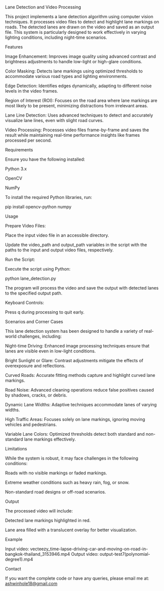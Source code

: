 Lane Detection and Video Processing

This project implements a lane detection algorithm using computer vision techniques. It processes video files to detect and highlight lane markings on roads. The detected lanes are drawn on the video and saved as an output file. This system is particularly designed to work effectively in varying lighting conditions, including night-time scenarios.

Features

Image Enhancement: Improves image quality using advanced contrast and brightness adjustments to handle low-light or high-glare conditions.

Color Masking: Detects lane markings using optimized thresholds to accommodate various road types and lighting environments.

Edge Detection: Identifies edges dynamically, adapting to different noise levels in the video frames.

Region of Interest (ROI): Focuses on the road area where lane markings are most likely to be present, minimizing distractions from irrelevant areas.

Lane Line Detection: Uses advanced techniques to detect and accurately visualize lane lines, even with slight road curves.

Video Processing: Processes video files frame-by-frame and saves the result while maintaining real-time performance insights like frames processed per second.

Requirements

Ensure you have the following installed:

Python 3.x

OpenCV

NumPy

To install the required Python libraries, run:

pip install opencv-python numpy

Usage

Prepare Video Files:

Place the input video file in an accessible directory.

Update the video_path and output_path variables in the script with the paths to the input and output video files, respectively.

Run the Script:

Execute the script using Python:

python lane_detection.py

The program will process the video and save the output with detected lanes to the specified output path.

Keyboard Controls:

Press q during processing to quit early.

Scenarios and Corner Cases

This lane detection system has been designed to handle a variety of real-world challenges, including:

Night-time Driving: Enhanced image processing techniques ensure that lanes are visible even in low-light conditions.

Bright Sunlight or Glare: Contrast adjustments mitigate the effects of overexposure and reflections.

Curved Roads: Accurate fitting methods capture and highlight curved lane markings.

Road Noise: Advanced cleaning operations reduce false positives caused by shadows, cracks, or debris.

Dynamic Lane Widths: Adaptive techniques accommodate lanes of varying widths.

High Traffic Areas: Focuses solely on lane markings, ignoring moving vehicles and pedestrians.

Variable Lane Colors: Optimized thresholds detect both standard and non-standard lane markings effectively.

Limitations

While the system is robust, it may face challenges in the following conditions:

Roads with no visible markings or faded markings.

Extreme weather conditions such as heavy rain, fog, or snow.

Non-standard road designs or off-road scenarios.

Output

The processed video will include:

Detected lane markings highlighted in red.

Lane area filled with a translucent overlay for better visualization.

Example

Input video: vecteezy_time-lapse-driving-car-and-moving-on-road-in-bangkok-thailand_3153946.mp4
Output video: output-test7(polynomial-degree1).mp4

Contact

If you want the complete code or have any queries, please email me at:
ashwinhole18@gmail.com

